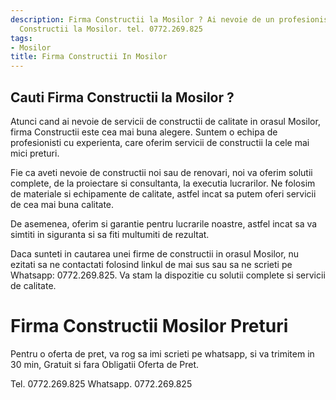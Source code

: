 ```yaml
---
description: Firma Constructii la Mosilor ? Ai nevoie de un profesionist in Firma
  Constructii la Mosilor. tel. 0772.269.825
tags:
- Mosilor
title: Firma Constructii In Mosilor
---
```



## Cauti Firma Constructii la Mosilor ?

Atunci cand ai nevoie de servicii de constructii de calitate in orasul Mosilor, firma Constructii este cea mai buna alegere. Suntem o echipa de profesionisti cu experienta, care oferim servicii de constructii la cele mai mici preturi. 

Fie ca aveti nevoie de constructii noi sau de renovari, noi va oferim solutii complete, de la proiectare si consultanta, la executia lucrarilor. Ne folosim de materiale si echipamente de calitate, astfel incat sa putem oferi servicii de cea mai buna calitate.

De asemenea, oferim si garantie pentru lucrarile noastre, astfel incat sa va simtiti in siguranta si sa fiti multumiti de rezultat. 

Daca sunteti in cautarea unei firme de constructii in orasul Mosilor, nu ezitati sa ne contactati folosind linkul de mai sus sau sa ne scrieti pe Whatsapp: 0772.269.825. Va stam la dispozitie cu solutii complete si servicii de calitate.

# Firma Constructii Mosilor Preturi
Pentru o oferta de pret, va rog sa imi scrieti pe whatsapp, si va trimitem in 30 min, Gratuit si fara Obligatii Oferta de Pret.

Tel. 0772.269.825
Whatsapp. 0772.269.825